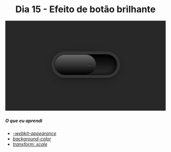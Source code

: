 
<h1 align= "center">
 Dia 15 - Efeito de botão brilhante <a name="id15"></a>
</h1>

 ![](https://github.com/leokattah/30_dias_De_CSS/blob/main/assets/dia15.gif)

 ##### O que eu aprendi

* *[ -webkit-appearance](http://gohom.win/ManualHom/Coding/W3School/W3Schools_Offline_2015/www.w3schools.com/cssref/css3_pr_appearance.html)*
* *[background-color](https://www.w3schools.com/cssref/pr_background-color.asp)*
* *[transform: scale](https://www.w3schools.com/css/css3_2dtransforms.asp)*




